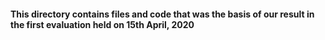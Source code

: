 #### This directory contains files and code that was the basis of our result in the first evaluation held on 15th April, 2020
